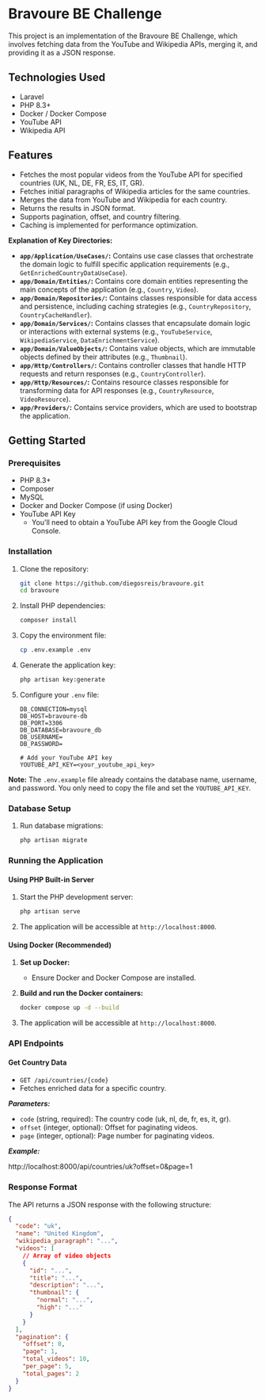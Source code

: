 # Bravoure BE Challenge

This project is an implementation of the Bravoure BE Challenge, which involves fetching data from the YouTube and Wikipedia APIs, merging it, and providing it as a JSON response.

## Technologies Used

* Laravel
* PHP 8.3+
* Docker / Docker Compose
* YouTube API
* Wikipedia API

## Features

* Fetches the most popular videos from the YouTube API for specified countries (UK, NL, DE, FR, ES, IT, GR).
* Fetches initial paragraphs of Wikipedia articles for the same countries.
* Merges the data from YouTube and Wikipedia for each country.
* Returns the results in JSON format.
* Supports pagination, offset, and country filtering.
* Caching is implemented for performance optimization.


**Explanation of Key Directories:**

* **`app/Application/UseCases/`:** Contains use case classes that orchestrate the domain logic to fulfill specific application requirements (e.g., `GetEnrichedCountryDataUseCase`).
* **`app/Domain/Entities/`:** Contains core domain entities representing the main concepts of the application (e.g., `Country`, `Video`).
* **`app/Domain/Repositories/`:** Contains classes responsible for data access and persistence, including caching strategies (e.g., `CountryRepository`, `CountryCacheHandler`).
* **`app/Domain/Services/`:** Contains classes that encapsulate domain logic or interactions with external systems (e.g., `YouTubeService`, `WikipediaService`, `DataEnrichmentService`).
* **`app/Domain/ValueObjects/`:** Contains value objects, which are immutable objects defined by their attributes (e.g., `Thumbnail`).
* **`app/Http/Controllers/`:** Contains controller classes that handle HTTP requests and return responses (e.g., `CountryController`).
* **`app/Http/Resources/`:** Contains resource classes responsible for transforming data for API responses (e.g., `CountryResource`, `VideoResource`).
* **`app/Providers/`:** Contains service providers, which are used to bootstrap the application.

## Getting Started

### Prerequisites

* PHP 8.3+
* Composer
* MySQL
* Docker and Docker Compose (if using Docker)
* YouTube API Key
    * You'll need to obtain a YouTube API key from the Google Cloud Console.

### Installation

1.  Clone the repository:

    ```bash
    git clone https://github.com/diegosreis/bravoure.git
    cd bravoure
    ```

2.  Install PHP dependencies:

    ```bash
    composer install
    ```

3.  Copy the environment file:

    ```bash
    cp .env.example .env
    ```

4.  Generate the application key:

    ```bash
    php artisan key:generate
    ```

5.  Configure your `.env` file:

    ```
    DB_CONNECTION=mysql
    DB_HOST=bravoure-db
    DB_PORT=3306
    DB_DATABASE=bravoure_db  
    DB_USERNAME=       
    DB_PASSWORD=      

    # Add your YouTube API key
    YOUTUBE_API_KEY=<your_youtube_api_key>
    ```

**Note:** The `.env.example` file already contains the database name, username, and password. You only need to copy the file and set the `YOUTUBE_API_KEY`.

### Database Setup

1.  Run database migrations:

    ```bash
    php artisan migrate
    ```

### Running the Application

#### Using PHP Built-in Server

1.  Start the PHP development server:

    ```bash
    php artisan serve
    ```

2.  The application will be accessible at `http://localhost:8000`.

#### Using Docker (Recommended)

1.  **Set up Docker:**

    * Ensure Docker and Docker Compose are installed.

2.  **Build and run the Docker containers:**

    ```bash
    docker compose up -d --build
    ```

3.  The application will be accessible at `http://localhost:8000`.

### API Endpoints

#### Get Country Data

* `GET /api/countries/{code}`
* Fetches enriched data for a specific country.

***Parameters:***

* `code` (string, required): The country code (uk, nl, de, fr, es, it, gr).
* `offset` (integer, optional): Offset for paginating videos.
* `page` (integer, optional): Page number for paginating videos.

***Example:***

http://localhost:8000/api/countries/uk?offset=0&page=1


### Response Format

The API returns a JSON response with the following structure:

```json
{
  "code": "uk",
  "name": "United Kingdom",
  "wikipedia_paragraph": "...",
  "videos": [
    // Array of video objects
    {
      "id": "...",
      "title": "...",
      "description": "...",
      "thumbnail": {
        "normal": "...",
        "high": "..."
      }
    }
  ],
  "pagination": {
    "offset": 0,
    "page": 1,
    "total_videos": 10,
    "per_page": 5,
    "total_pages": 2
  }
}

